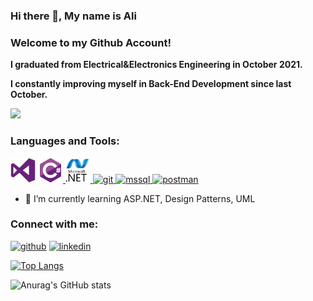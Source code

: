 ### **Hi there 👋, My name is Ali**

### **Welcome to my Github Account!**

**I graduated from Electrical&Electronics Engineering in October 2021.**

**I constantly improving myself in Back-End Development since last October.**

<img align="mid" width="350px" src="https://s3.ap-southeast-1.amazonaws.com/arrowhitech.com/wp-content/uploads/2020/07/01042541/png15879705155779.jpg"/>

<h3 align="left">Languages and Tools:</h3>
<p align="left"> <img align="mid" alt="Visual Studio" height="40" width="40" src="https://raw.githubusercontent.com/devicons/devicon/master/icons/visualstudio/visualstudio-plain.svg"> <a href="https://www.w3schools.com/cs/" target="_blank" rel="noreferrer"> <img src="https://raw.githubusercontent.com/devicons/devicon/master/icons/csharp/csharp-original.svg" alt="csharp" width="40" height="40"/> </a> <a href="https://dotnet.microsoft.com/" target="_blank" rel="noreferrer"> <img src="https://raw.githubusercontent.com/devicons/devicon/master/icons/dot-net/dot-net-original-wordmark.svg" alt="dotnet" width="40" height="40"/> </a> <a href="https://git-scm.com/" target="_blank" rel="noreferrer"> <img src="https://www.vectorlogo.zone/logos/git-scm/git-scm-icon.svg" alt="git" width="40" height="40"/> </a> <a href="https://www.microsoft.com/en-us/sql-server" target="_blank" rel="noreferrer"> <img src="https://www.svgrepo.com/show/303229/microsoft-sql-server-logo.svg" alt="mssql" width="40" height="40"/> </a> <a href="https://postman.com" target="_blank" rel="noreferrer"> <img src="https://www.vectorlogo.zone/logos/getpostman/getpostman-icon.svg" alt="postman" width="40" height="40"/> </a> </p>

- 🌱 I’m currently learning ASP.NET, Design Patterns, UML 

<h3 align="left">Connect with me:</h3>

[<img src='https://cdn.jsdelivr.net/npm/simple-icons@3.0.1/icons/github.svg' alt='github' height='40'>](https://github.com/aliturkmen4)  [<img src='https://cdn.jsdelivr.net/npm/simple-icons@3.0.1/icons/linkedin.svg' alt='linkedin' height='40'>](https://www.linkedin.com/in/aliturkmenn/)  

[![Top Langs](https://github-readme-stats.vercel.app/api/top-langs/?username=aliturkmen4&layout=compact)](https://github.com/anuraghazra/github-readme-stats)

![Anurag's GitHub stats](https://github-readme-stats.vercel.app/api?username=aliturkmen4&show_icons=true&theme=tokyonight)


